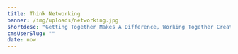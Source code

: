 ```yaml
---
title: Think Networking
banner: /img/uploads/networking.jpg
shortdesc: "Getting Together Makes A Difference, Working Together Creates Opportunity."
cmsUserSlug: ""
date: now
---
```


